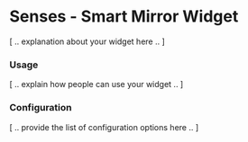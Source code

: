 # Senses - Smart Mirror Widget

[ .. explanation about your widget here .. ]

### Usage

[ .. explain how people can use your widget .. ] 

### Configuration

[ .. provide the list of configuration options here .. ]
